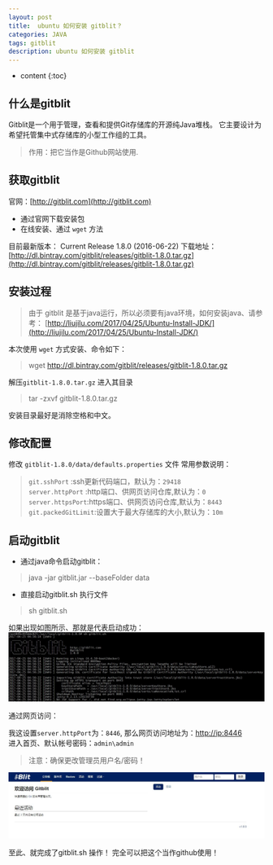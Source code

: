 ```yaml
---
layout: post
title:  ubuntu 如何安装 gitblit？
categories: JAVA
tags: gitblit
description: ubuntu 如何安装 gitblit
---
```


* content
{:toc}


## 什么是gitblit
Gitblit是一个用于管理，查看和提供Git存储库的开源纯Java堆栈。 它主要设计为希望托管集中式存储库的小型工作组的工具。
> 作用：把它当作是Github网站使用.

## 获取gitblit
官网：[http://gitblit.com](http://gitblit.com)
*  通过官网下载安装包
*  在线安装、通过 `wget` 方法

目前最新版本：
Current Release 1.8.0 (2016-06-22)
下载地址：[http://dl.bintray.com/gitblit/releases/gitblit-1.8.0.tar.gz](http://dl.bintray.com/gitblit/releases/gitblit-1.8.0.tar.gz)

<!--more-->

## 安装过程
> 由于 gitblit 是基于java运行，所以必须要有java环境，如何安装java、请参考：
[http://liujilu.com/2017/04/25/Ubuntu-Install-JDK/](http://liujilu.com/2017/04/25/Ubuntu-Install-JDK/)

本次使用 `wget` 方式安装、命令如下：
> wget http://dl.bintray.com/gitblit/releases/gitblit-1.8.0.tar.gz

解压`gitblit-1.8.0.tar.gz` 进入其目录
> tar -zxvf gitblit-1.8.0.tar.gz

安装目录最好是消除空格和中文。

## 修改配置
修改 `gitblit-1.8.0/data/defaults.properties` 文件
常用参数说明：
> `git.sshPort` :ssh更新代码端口，默认为：`29418`  
> `server.httpPort` :http端口、供网页访问仓库,默认为：`0`  
> `server.httpsPort`:https端口、供网页访问仓库,默认为：`8443`  
> `git.packedGitLimit`:设置大于最大存储库的大小,默认为：`10m`


## 启动gitblit
* 通过java命令启动gitblit：
> java -jar gitblit.jar --baseFolder data  

* 直接启动gitblit.sh 执行文件
> sh gitblit.sh

如果出现如图所示、那就是代表启动成功：
![](/images/2017-04-25/01.jpg)

通过网页访问：

我这设置`server.httpPort`为：`8446`, 那么网页访问地址为：[http://ip:8446](http://ip:8446)  
进入首页、默认帐号密码：`admin\admin`
> 注意：确保更改管理员用户名/密码！

![](/images/2017-04-25/02.jpg)

至此、就完成了gitblit.sh 操作！
完全可以把这个当作github使用！